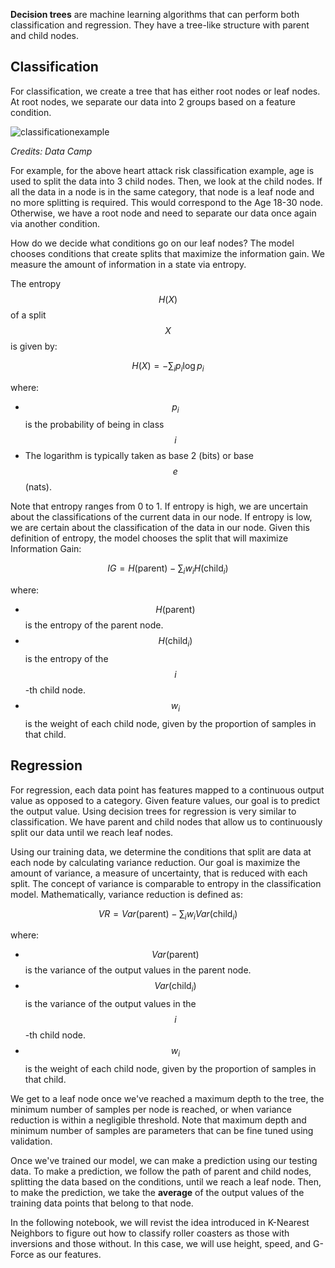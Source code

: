 **Decision trees** are machine learning algorithms that can perform both classification and regression. They have a tree-like structure with parent and child nodes.

## Classification

For classification,  we create a tree that has either root nodes or leaf nodes. At root nodes, we separate our data into 2 groups based on a feature condition. 

![classificationexample](https://images.datacamp.com/image/upload/v1677504957/decision_tree_for_heart_attack_prevention_2140bd762d.png)

*Credits: Data Camp*

For example, for the above heart attack risk classification example, age is used to split the data into 3 child nodes. Then, we look at the child nodes. If all the data in a node is in the same category, that node is a leaf node and no more splitting is required. This would correspond to the Age 18-30 node. Otherwise, we have a root node and need to separate our data once again via another condition.

How do we decide what conditions go on our leaf nodes? The model chooses conditions that create splits that maximize the information gain. We measure the amount of information in a state via entropy. 

The entropy $$H(X)$$ of a split $$X$$ is given by:

$$
H(X) = -\sum_{i} p_i \log p_i
$$

where:

- $$p_i$$ is the probability of being in class $$i$$
- The logarithm is typically taken as base 2 (bits) or base $$e$$ (nats).

Note that entropy ranges from 0 to 1. If entropy is high, we are uncertain about the classifications of the current data in our node. If entropy is low, we are certain about the classification of the data in our node. Given this definition of entropy, the model chooses the split that will maximize Information Gain:

$$
IG = H(\text{parent}) - \sum_{i} w_i H(\text{child}_i)
$$

where:

- $$H(\text{parent})$$ is the entropy of the parent node.
- $$H(\text{child}_i)$$ is the entropy of the $$i$$-th child node.
- $$w_i$$ is the weight of each child node, given by the proportion of samples in that child.

## Regression

For regression, each data point has features mapped to a continuous output value as opposed to a category. Given feature values, our goal is to predict the output value. Using decision trees for regression is very similar to classification. We have parent and child nodes that allow us to continuously split our data until we reach leaf nodes. 

Using our training data, we determine the conditions that split are data at each node by calculating variance reduction. Our goal is maximize the amount of variance, a measure of uncertainty, that is reduced with each split. The concept of variance is comparable to entropy in the classification model. Mathematically, variance reduction is defined as:

$$ VR = Var(\text{parent}) - \sum_{i} w_i Var(\text{child}_i)$$

where:

- $$Var(\text{parent})$$ is the variance of the output values in the parent node.
- $$Var(\text{child}_i)$$ is the variance of the output values in the $$i$$-th child node.
- $$w_i$$ is the weight of each child node, given by the proportion of samples in that child.

We get to a leaf node once we've reached a maximum depth to the tree, the minimum number of samples per node is reached, or when variance reduction is within a negligible threshold. Note that maximum depth and minimum number of samples are parameters that can be fine tuned using validation. 

Once we've trained our model, we can make a prediction using our testing data. To make a prediction, we follow the path of parent and child nodes, splitting the data based on the conditions, until we reach a leaf node. Then, to make the prediction, we take the **average** of the output values of the training data points that belong to that node. 

In the following notebook, we will revist the idea introduced in K-Nearest Neighbors to figure out how to classify roller coasters as those with inversions and those without. In this case, we will use height, speed, and G-Force as our features.
